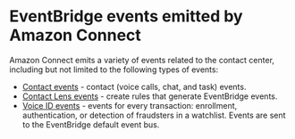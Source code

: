 # EventBridge events emitted by Amazon Connect<a name="connect-eventbridge-events"></a>

Amazon Connect emits a variety of events related to the contact center, including but not limited to the following types of events:
+  [Contact events](contact-events.md) \- contact \(voice calls, chat, and task\) events\.
+ [Contact Lens events](contact-lens-rules-eventbridge-event.md) \- create rules that generate EventBridge events\.
+ [Voice ID events](voiceid-event-schema.md) \- events for every transaction: enrollment, authentication, or detection of fraudsters in a watchlist\. Events are sent to the EventBridge default event bus\. 
